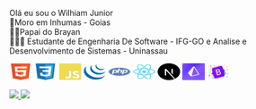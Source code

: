Olá eu sou o Wilhiam Junior<br>
🏡Moro em Inhumas - Goias<br>
👶🏾Papai do Brayan <br>
👨🏾‍🎓 Estudante de Engenharia De Software - IFG-GO e Analise e Desenvolvimento de Sistemas - Uninassau<br>
<div> <img align="center" alt="Rafa-HTML" height="30" width="40" src="https://raw.githubusercontent.com/devicons/devicon/master/icons/html5/html5-original.svg">
  <img align="center" alt="Rafa-CSS" height="30" width="40" src="https://raw.githubusercontent.com/devicons/devicon/master/icons/css3/css3-original.svg">
<img align="center" alt="Rafa-Js" height="30" width="40" src="https://raw.githubusercontent.com/devicons/devicon/master/icons/javascript/javascript-plain.svg">
<img align="center" alt="Rafa-Js" height="30" width="40" src="https://raw.githubusercontent.com/devicons/devicon/master/icons/jquery/jquery-original.svg">
<img align="center" alt="Rafa-Js" height="30" width="40" src="https://raw.githubusercontent.com/devicons/devicon/master/icons/php/php-plain.svg">
<img align="center" alt="Rafa-Js" height="30" width="40" src="https://raw.githubusercontent.com/devicons/devicon/master/icons/react/react-original.svg">
<img align="center" alt="Rafa-Js" height="30" width="40" src="https://raw.githubusercontent.com/devicons/devicon/master/icons/nextjs/nextjs-original.svg">
<img align="center" alt="Rafa-Js" height="30" width="40" src="https://github.com/wilhiamopyt/iconDev/blob/main/prisma.jpg">
<img align="center" alt="Rafa-Js" height="30" width="40" src="https://github.com/wilhiamopyt/iconDev/blob/main/bootstrap.jpg"></div><br>
 <div style="display:inline_block">
  <a href="https://github.com/wilhiamopyt">
  <img height="150em" src="https://github-readme-stats.vercel.app/api?username=wilhiamopyt&show_icons=true&theme=blue-green&_all_commits=true&count_private=true"/>
 <a href="ttps://github.com/wilhiamopyt/github-readme-stats">
<img height="150em" src="https://github-readme-stats.vercel.app/api/top-langs/?username=wilhiamopyt&layout=compact&theme=blue-green"/>
</div>
